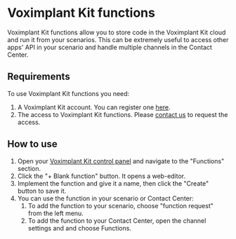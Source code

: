 # Voximplant Kit functions

Voximplant Kit functions allow you to store code in the Voximplant Kit cloud and run it from your scenarios. 
This can be extremely useful to access other apps' API in your scenario and handle multiple channels in the Contact Center.

## Requirements

To use Voximplant Kit functions you need:
1. A Voximplant Kit account. You can register one [here](https://kit.voximplant.com/registration).
1. The access to Voximplant Kit functions. Please [contact us](mailto:support@kit.voximplant.com) to request the access.

## How to use

1. Open your [Voximplant Kit control panel](https://kit.voximplant.com/) and navigate to the "Functions" section.
1. Click the "+ Blank function" button. It opens a web-editor.
1. Implement the function and give it a name, then click the "Create" button to save it.
1. You can use the function in your scenario or Contact Center:
    1. To add the function to your scenario, choose "function request" from the left menu.
    1. To add the function to your Contact Center, open the channel settings and and choose Functions.
